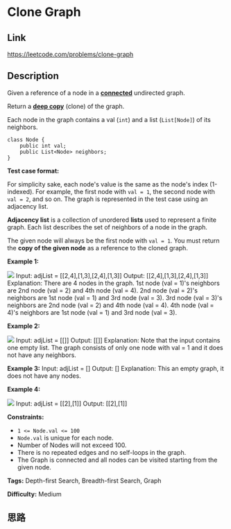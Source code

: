 # Clone Graph

## Link

https://leetcode.com/problems/clone-graph


## Description

Given a reference of a node in a
**[connected](https://en.wikipedia.org/wiki/Connectivity_\(graph_theory\)#Connected_graph)**
undirected graph.

Return a [**deep
copy**](https://en.wikipedia.org/wiki/Object_copying#Deep_copy) (clone) of the
graph.

Each node in the graph contains a val (`int`) and a list (`List[Node]`) of its
neighbors.
            class Node {        public int val;        public List<Node> neighbors;    }    



**Test case format:**

For simplicity sake, each node's value is the same as the node's index
(1-indexed). For example, the first node with `val = 1`, the second node with
`val = 2`, and so on. The graph is represented in the test case using an
adjacency list.

**Adjacency list**  is a collection of unordered  **lists**  used to represent
a finite graph. Each list describes the set of neighbors of a node in the
graph.

The given node will always be the first node with `val = 1`. You must return
the **copy of the given node** as a reference to the cloned graph.



**Example 1:**

![](https://assets.leetcode.com/uploads/2019/11/04/133_clone_graph_question.png)
            Input: adjList = [[2,4],[1,3],[2,4],[1,3]]    Output: [[2,4],[1,3],[2,4],[1,3]]    Explanation: There are 4 nodes in the graph.    1st node (val = 1)'s neighbors are 2nd node (val = 2) and 4th node (val = 4).    2nd node (val = 2)'s neighbors are 1st node (val = 1) and 3rd node (val = 3).    3rd node (val = 3)'s neighbors are 2nd node (val = 2) and 4th node (val = 4).    4th node (val = 4)'s neighbors are 1st node (val = 1) and 3rd node (val = 3).    

**Example 2:**

![](https://assets.leetcode.com/uploads/2020/01/07/graph.png)
            Input: adjList = [[]]    Output: [[]]    Explanation: Note that the input contains one empty list. The graph consists of only one node with val = 1 and it does not have any neighbors.    

**Example 3:**
            Input: adjList = []    Output: []    Explanation: This an empty graph, it does not have any nodes.    

**Example 4:**

![](https://assets.leetcode.com/uploads/2020/01/07/graph-1.png)
            Input: adjList = [[2],[1]]    Output: [[2],[1]]    



**Constraints:**

  * `1 <= Node.val <= 100`
  * `Node.val` is unique for each node.
  * Number of Nodes will not exceed 100.
  * There is no repeated edges and no self-loops in the graph.
  * The Graph is connected and all nodes can be visited starting from the given node.


**Tags:** Depth-first Search, Breadth-first Search, Graph

**Difficulty:** Medium

## 思路

[title]: https://leetcode.com/problems/clone-graph
